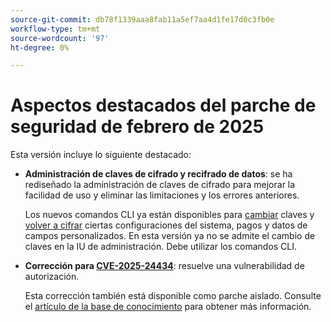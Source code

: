```yaml
---
source-git-commit: db78f1339aaa8fab11a5ef7aa4d1fe17d0c3fb0e
workflow-type: tm+mt
source-wordcount: '97'
ht-degree: 0%

---
```

# Aspectos destacados del parche de seguridad de febrero de 2025

Esta versión incluye lo siguiente destacado:

* **Administración de claves de cifrado y recifrado de datos**: se ha rediseñado la administración de claves de cifrado para mejorar la facilidad de uso y eliminar las limitaciones y los errores anteriores.<!-- AC-12679 -->

  Los nuevos comandos CLI ya están disponibles para [cambiar](https://experienceleague.adobe.com/en/docs/commerce-admin/systems/security/encryption-key) claves y [volver a cifrar](https://developer.adobe.com/commerce/php/development/security/data-encryption/) ciertas configuraciones del sistema, pagos y datos de campos personalizados. En esta versión ya no se admite el cambio de claves en la IU de administración. Debe utilizar los comandos CLI.

* **Corrección para [CVE-2025-24434](https://nvd.nist.gov/vuln/detail/CVE-2025-24434)**: resuelve una vulnerabilidad de autorización.

  Esta corrección también está disponible como parche aislado. Consulte el [artículo de la base de conocimiento](https://experienceleague.adobe.com/en/docs/commerce-knowledge-base/kb/troubleshooting/known-issues-patches-attached/security-update-available-for-adobe-commerce-apsb25-08) para obtener más información.<!-- AC-12755 -->
